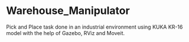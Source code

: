 # Warehouse_Manipulator
Pick and Place task done in an industrial environment using KUKA KR-16 model with the help of Gazebo, RViz and Moveit.

